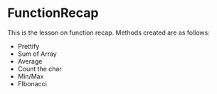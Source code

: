 # FunctionRecap

This is the lesson on function recap. Methods created are as follows:
- Prettify
- Sum of Array
- Average
- Count the char
- Min/Max
- FIbonacci
